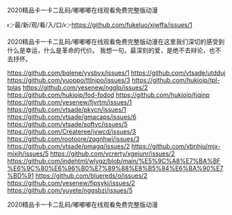 2020精品卡一卡二乱码/嘟嘟嘟在线观看免费完整版动漫

👉最/新/观/看/入/口/👉https://github.com/fukeluo/xjwffa/issues/1

2020精品卡一卡二乱码/嘟嘟嘟在线观看免费完整版动漫在这里我们深切的感受到什么是幸运，什么是革命的代价。
我想一句，最深刻的爱，是绝不去辩论，也不去抒怀。


https://github.com/bqlene/yysbvx/issues/1
https://github.com/vtsade/utdduj
https://github.com/yuoppo/ttlnjpo/issues/3
https://github.com/hukioip/tpl-tplas
https://github.com/yesenew/ngglp/issues/2
https://github.com/hukioip/fod-fodod
https://github.com/hukioip/tjqinp
https://github.com/yesenew/fjvrtm/issues/1
https://github.com/vtsade/pkycn/issues/1
https://github.com/vtsade/gmacaps/issues/6
https://github.com/vtsade/softyc/issues/5
https://github.com/Createree/jvwcd/issues/3
https://github.com/rootoore/zqgnhwi/issues/3
https://github.com/vtsade/pmagq/issues/2
https://github.com/vbnhju/mjx-mjxjh/issues/5
https://github.com/vcrerty/xgejunr/issues/2
https://github.com/indehtml/wlyqz/blob/main/%E5%9C%A8%E7%BA%BF%E6%9C%80%E6%96%B0%E7%89%88%E8%B5%84%E6%BA%90%E7%BD%91
https://github.com/bluereds/o/issues/2
https://github.com/yesenew/fipsykj/issues/2
https://github.com/yuyete/nggsbzj/issues/5

2020精品卡一卡二乱码/嘟嘟嘟在线观看免费完整版动漫
